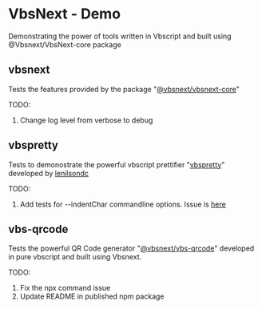 # VbsNext - Demo
Demonstrating the power of tools written in Vbscript and built using @Vbsnext/VbsNext-core package

## vbsnext 
Tests the features provided by the package "[@vbsnext/vbsnext-core](https://www.npmjs.com/package/@vbsnext/vbsnext-core)"

TODO: 
1. Change log level from verbose to debug


## vbspretty
Tests to demonostrate the powerful vbscript prettifier "[vbspretty](https://www.npmjs.com/package/vbspretty)" developed by [lenilsondc](https://github.com/lenilsondc)

TODO: 
1. Add tests for --indentChar commandline options. Issue is [here](https://github.com/lenilsondc/vbspretty/issues/3)


## vbs-qrcode
Tests the powerful QR Code generator "[@vbsnext/vbs-qrcode](https://www.npmjs.com/package/@vbsnext/vbs-qrcode)" developed in pure vbscript and built using Vbsnext.

TODO: 
1. Fix the npx command issue
2. Update README in published npm package